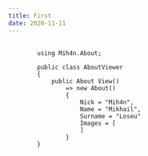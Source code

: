 ```yaml
---
title: First
date: 2020-11-11
---
```


<pre>
    <code class="language-cs">
        using Mih4n.About;

        public class AboutViewer
        {
            public About View()
                => new About()
                {
                    Nick = "Mih4n",
                    Name = "Mikhail",
                    Surname = "Loseu"
                    Images = [
                    ]
                }
        }
    </code>
</pre>